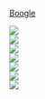  [Boogle](https://coursera.cs.princeton.edu/algs4/assignments/boggle/specification.php)




<img src="https://github.com/pzl233/Princeton_Algorithms/blob/master/Boogle/boogle-1.jpg"><br>
<img src="https://github.com/pzl233/Princeton_Algorithms/blob/master/Boogle/boogle-2.jpg"><br>
<img src="https://github.com/pzl233/Princeton_Algorithms/blob/master/Boogle/boogle-3.jpg"><br>
<img src="https://github.com/pzl233/Princeton_Algorithms/blob/master/Boogle/boogle-4.jpg"><br>
<img src="https://github.com/pzl233/Princeton_Algorithms/blob/master/Boogle/boogle-5.jpg"><br>
<img src="https://github.com/pzl233/Princeton_Algorithms/blob/master/Boogle/boogle-6.jpg"><br>
<img src="https://github.com/pzl233/Princeton_Algorithms/blob/master/Boogle/boogle-7.jpg"><br>
